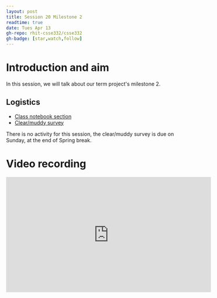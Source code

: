 ```yaml
---
layout: post
title: Session 20 Milestone 2
readtime: true
date: Tues Apr 13
gh-repo: rhit-csse332/csse332
gh-badge: [star,watch,follow]
---
```


# Introduction and aim
In this session, we will talk about our term project's milestone 2. 

## Logistics
- [Class notebook section](https://rosehulman-my.sharepoint.com/personal/noureddi_rose-hulman_edu/_layouts/OneNote.aspx?id=%2Fpersonal%2Fnoureddi_rose-hulman_edu%2FDocuments%2FClass%20Notebooks%2FCSSE%20332%20Operating%20Systems&wd=target%28_Content%20Library%2FSession%2020%20Project%20Milestone%202.one%7C55249585-532D-4184-989F-1AE28E34F642%2F%29)
- [Clear/muddy survey](https://moodle.rose-hulman.edu/mod/quiz/view.php?id=2789607)

There is no activity for this session, the clear/muddy survey is due on Sunday, at the end of Spring
break.

# Video recording

<iframe width="560" height="315" src="https://www.youtube.com/embed/mfPRTph3iAc" title="YouTube video player" frameborder="0" allow="accelerometer; autoplay; clipboard-write; encrypted-media; gyroscope; picture-in-picture" allowfullscreen></iframe>
